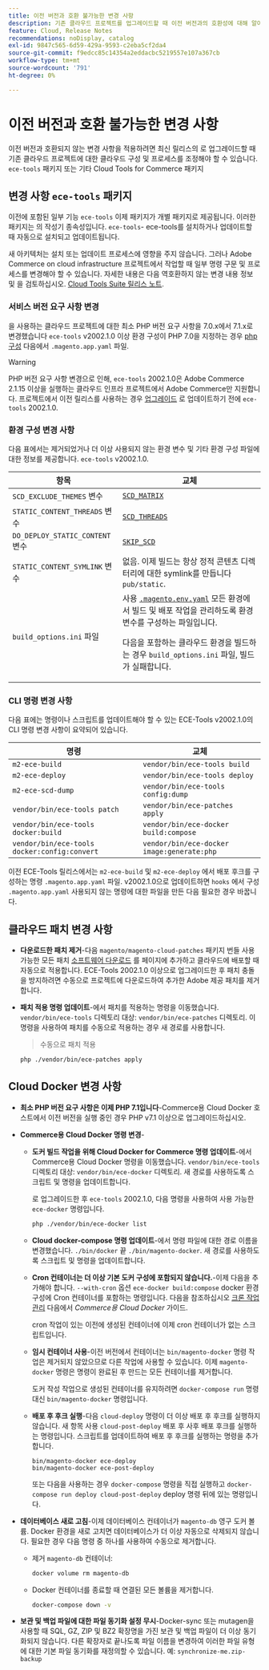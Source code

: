 ```yaml
---
title: 이전 버전과 호환 불가능한 변경 사항
description: 기존 클라우드 프로젝트를 업그레이드할 때 이전 버전과의 호환성에 대해 알아봅니다.
feature: Cloud, Release Notes
recommendations: noDisplay, catalog
exl-id: 9847c565-6d59-429a-9593-c2eba5cf2da4
source-git-commit: f9edcc85c14354a2eddacbc5219557e107a367cb
workflow-type: tm+mt
source-wordcount: '791'
ht-degree: 0%

---
```


# 이전 버전과 호환 불가능한 변경 사항

이전 버전과 호환되지 않는 변경 사항을 적용하려면 최신 릴리스의 로 업그레이드할 때 기존 클라우드 프로젝트에 대한 클라우드 구성 및 프로세스를 조정해야 할 수 있습니다. `ece-tools` 패키지 또는 기타 Cloud Tools for Commerce 패키지

## 변경 사항 `ece-tools` 패키지

이전에 포함된 일부 기능 `ece-tools` 이제 패키지가 개별 패키지로 제공됩니다. 이러한 패키지는 의 작성기 종속성입니다. `ece-tools`- ece-tools를 설치하거나 업데이트할 때 자동으로 설치되고 업데이트됩니다.

새 아키텍처는 설치 또는 업데이트 프로세스에 영향을 주지 않습니다. 그러나 Adobe Commerce on cloud infrastructure 프로젝트에서 작업할 때 일부 명령 구문 및 프로세스를 변경해야 할 수 있습니다. 자세한 내용은 다음 역호환하지 않는 변경 내용 정보 및 을 검토하십시오. [Cloud Tools Suite 릴리스 노트](cloud-tools-suite.md).

### 서비스 버전 요구 사항 변경

을 사용하는 클라우드 프로젝트에 대한 최소 PHP 버전 요구 사항을 7.0.x에서 7.1.x로 변경했습니다 `ece-tools` v2002.1.0 이상 환경 구성이 PHP 7.0을 지정하는 경우 [php 구성](../application/php-settings.md) 다음에서 `.magento.app.yaml` 파일.

>[!WARNING]
>
>PHP 버전 요구 사항 변경으로 인해, `ece-tools` 2002.1.0은 Adobe Commerce 2.1.15 이상을 실행하는 클라우드 인프라 프로젝트에서 Adobe Commerce만 지원합니다. 프로젝트에서 이전 릴리스를 사용하는 경우 [업그레이드](../development/commerce-version.md) 로 업데이트하기 전에 `ece-tools` 2002.1.0.

### 환경 구성 변경 사항

다음 표에서는 제거되었거나 더 이상 사용되지 않는 환경 변수 및 기타 환경 구성 파일에 대한 정보를 제공합니다. `ece-tools` v2002.1.0.

| 항목 | 교체 |
| -------- | ----------- |
| `SCD_EXCLUDE_THEMES` 변수 | [`SCD_MATRIX`](../environment/variables-build.md#scd_matrix) |
| `STATIC_CONTENT_THREADS` 변수 | [`SCD_THREADS`](../environment/variables-build.md#scd_threads) |
| `DO_DEPLOY_STATIC_CONTENT` 변수 | [`SKIP_SCD`](../environment/variables-build.md#skip_scd) |
| `STATIC_CONTENT_SYMLINK` 변수 | 없음. 이제 빌드는 항상 정적 콘텐츠 디렉터리에 대한 symlink를 만듭니다 `pub/static`. |
| `build_options.ini` 파일 | 사용 [`.magento.env.yaml`](../application/configure-app-yaml.md) 모든 환경에서 빌드 및 배포 작업을 관리하도록 환경 변수를 구성하는 파일입니다.<p>다음을 포함하는 클라우드 환경을 빌드하는 경우 `build_options.ini` 파일, 빌드가 실패합니다. |

### CLI 명령 변경 사항

다음 표에는 명령이나 스크립트를 업데이트해야 할 수 있는 ECE-Tools v2002.1.0의 CLI 명령 변경 사항이 요약되어 있습니다.

| 명령 | 교체 |
|-------- | ----------- |
| `m2-ece-build` | `vendor/bin/ece-tools build` |
| `m2-ece-deploy` | `vendor/bin/ece-tools deploy` |
| `m2-ece-scd-dump` | `vendor/bin/ece-tools config:dump` |
| `vendor/bin/ece-tools patch` | `vendor/bin/ece-patches apply` |
| `vendor/bin/ece-tools docker:build` | `vendor/bin/ece-docker build:compose` |
| `vendor/bin/ece-tools docker:config:convert` | `vendor/bin/ece-docker  image:generate:php` |

이전 ECE-Tools 릴리스에서는 `m2-ece-build` 및 `m2-ece-deploy` 에서 배포 후크를 구성하는 명령 `.magento.app.yaml` 파일. v2002.1.0으로 업데이트하면 `hooks` 에서 구성 `.magento.app.yaml` 사용되지 않는 명령에 대한 파일을 만든 다음 필요한 경우 바꿉니다.

## 클라우드 패치 변경 사항

- **다운로드한 패치 제거**-다음 `magento/magento-cloud-patches` 패키지 번들 사용 가능한 모든 패치 [소프트웨어 다운로드](https://experienceleague.adobe.com/docs/commerce-operations/installation-guide/prerequisites/commerce.html) 를 페이지에 추가하고 클라우드에 배포할 때 자동으로 적용합니다. ECE-Tools 2002.1.0 이상으로 업그레이드한 후 패치 충돌을 방지하려면 수동으로 프로젝트에 다운로드하여 추가한 Adobe 제공 패치를 제거합니다.

- **패치 적용 명령 업데이트**-에서 패치를 적용하는 명령을 이동했습니다. `vendor/bin/ece-tools` 디렉토리 대상: `vendor/bin/ece-patches` 디렉토리. 이 명령을 사용하여 패치를 수동으로 적용하는 경우 새 경로를 사용합니다.

  > 수동으로 패치 적용

  ```bash
  php ./vendor/bin/ece-patches apply
  ```

## Cloud Docker 변경 사항

- **최소 PHP 버전 요구 사항은 이제 PHP 7.1입니다**-Commerce용 Cloud Docker 호스트에서 이전 버전을 실행 중인 경우 PHP v7.1 이상으로 업그레이드하십시오.

- **Commerce용 Cloud Docker 명령 변경**-

   - **도커 빌드 작업을 위해 Cloud Docker for Commerce 명령 업데이트**-에서 Commerce용 Cloud Docker 명령을 이동했습니다. `vendor/bin/ece-tools` 디렉토리 대상: `vendor/bin/ece-docker` 디렉토리. 새 경로를 사용하도록 스크립트 및 명령을 업데이트합니다.

     로 업그레이드한 후 `ece-tools` 2002.1.0, 다음 명령을 사용하여 사용 가능한 `ece-docker` 명령입니다.

     ```bash
     php ./vendor/bin/ece-docker list
     ```

   - **Cloud docker-compose 명령 업데이트**-에서 명령 파일에 대한 경로 이름을 변경했습니다. `./bin/docker` 끝 `./bin/magento-docker`. 새 경로를 사용하도록 스크립트 및 명령을 업데이트합니다.

   - **Cron 컨테이너는 더 이상 기본 도커 구성에 포함되지 않습니다.**-이제 다음을 추가해야 합니다. `--with-cron` 옵션 `ece-docker build:compose` docker 환경 구성에 Cron 컨테이너를 포함하는 명령입니다. 다음을 참조하십시오 [크론 작업 관리](https://developer.adobe.com/commerce/cloud-tools/docker/configure/manage-cron-jobs/) 다음에서 _Commerce용 Cloud Docker_ 가이드.

     cron 작업이 있는 이전에 생성된 컨테이너에 이제 cron 컨테이너가 없는 스크립트입니다.

   - **임시 컨테이너 사용**-이전 버전에서 컨테이너는 `bin/magento-docker` 명령 작업은 제거되지 않았으므로 다른 작업에 사용할 수 있습니다. 이제 `magento-docker` 명령은 명령이 완료된 후 만드는 모든 컨테이너를 제거합니다.

     도커 작성 작업으로 생성된 컨테이너를 유지하려면 `docker-compose run` 명령 대신 `bin/magento-docker` 명령입니다.

   - **배포 후 후크 실행**-다음 `cloud-deploy` 명령이 더 이상 배포 후 후크를 실행하지 않습니다. 새 항목 사용 `cloud-post-deploy` 배포 후 사후 배포 후크를 실행하는 명령입니다. 스크립트를 업데이트하여 배포 후 후크를 실행하는 명령을 추가합니다.

     ```shell
     bin/magento-docker ece-deploy
     bin/magento-docker ece-post-deploy
     ```

     또는 다음을 사용하는 경우 `docker-compose` 명령을 직접 실행하고 `docker-compose run deploy cloud-post-deploy` deploy 명령 뒤에 있는 명령입니다.

- **데이터베이스 새로 고침**-이제 데이터베이스 컨테이너가 `magento-db` 영구 도커 볼륨. Docker 환경을 새로 고치면 데이터베이스가 더 이상 자동으로 삭제되지 않습니다. 필요한 경우 다음 명령 중 하나를 사용하여 수동으로 제거합니다.

   - 제거 `magento-db` 컨테이너:

     ```bash
     docker volume rm magento-db
     ```

   - Docker 컨테이너를 종료할 때 연결된 모든 볼륨을 제거합니다.

     ```bash
     docker-compose down -v
     ```

- **보관 및 백업 파일에 대한 파일 동기화 설정 무시**-Docker-sync 또는 mutagen을 사용할 때 SQL, GZ, ZIP 및 BZ2 확장명을 가진 보관 및 백업 파일이 더 이상 동기화되지 않습니다. 다른 확장자로 끝나도록 파일 이름을 변경하여 이러한 파일 유형에 대한 기본 파일 동기화를 재정의할 수 있습니다. 예: `synchronize-me.zip-backup`
